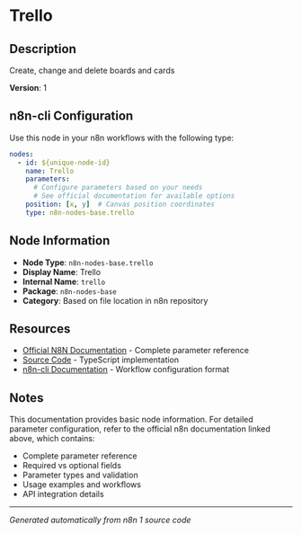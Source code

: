 # Trello

## Description

Create, change and delete boards and cards

**Version**: 1

## n8n-cli Configuration

Use this node in your n8n workflows with the following type:

```yaml
nodes:
  - id: ${unique-node-id}
    name: Trello
    parameters:
      # Configure parameters based on your needs
      # See official documentation for available options
    position: [x, y]  # Canvas position coordinates
    type: n8n-nodes-base.trello
```

## Node Information

- **Node Type**: `n8n-nodes-base.trello`
- **Display Name**: Trello
- **Internal Name**: `trello`
- **Package**: `n8n-nodes-base`
- **Category**: Based on file location in n8n repository

## Resources

- [Official N8N Documentation](https://docs.n8n.io/integrations/builtin/app-nodes/n8n-nodes-base.trello/) - Complete parameter reference
- [Source Code](https://github.com/n8n-io/n8n/blob/master/packages/nodes-base/nodes/Trello/Trello.node.ts) - TypeScript implementation
- [n8n-cli Documentation](https://github.com/edenreich/n8n-cli) - Workflow configuration format

## Notes

This documentation provides basic node information. For detailed parameter configuration, 
refer to the official n8n documentation linked above, which contains:

- Complete parameter reference
- Required vs optional fields
- Parameter types and validation
- Usage examples and workflows
- API integration details

---
*Generated automatically from n8n 1 source code*

